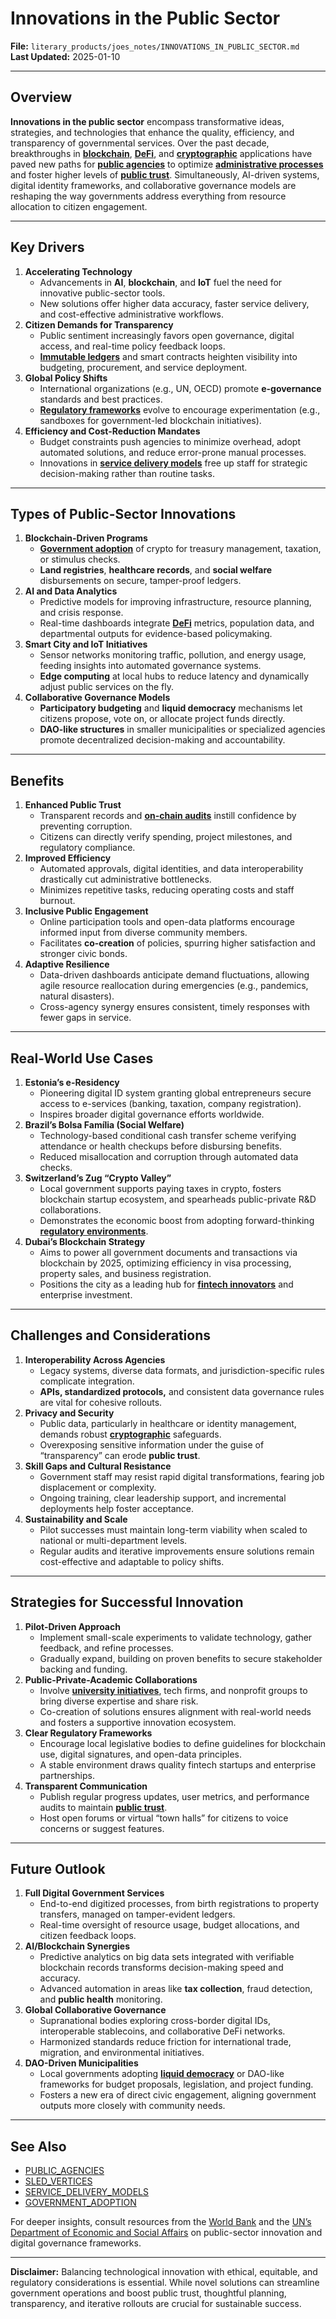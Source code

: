 # Innovations in the Public Sector

**File:** `literary_products/joes_notes/INNOVATIONS_IN_PUBLIC_SECTOR.md`\
**Last Updated:** 2025-01-10

***

## Overview

**Innovations in the public sector** encompass transformative ideas, strategies, and technologies that enhance the quality, efficiency, and transparency of governmental services. Over the past decade, breakthroughs in [**blockchain**](../MISC/BITCOIN_BASICS.md), [**DeFi**](../CRYPTO/DEFI_INTRO.md), and [**cryptographic**](../CRYPTO/CRYPTOGRAPHY_BASICS.md) applications have paved new paths for [**public agencies**](../MISC/PUBLIC_AGENCIES.md) to optimize [**administrative processes**](../MISC/ADMINISTRATIVE_PROCESSES.md) and foster higher levels of [**public trust**](../MISC/PUBLIC_TRUST.md). Simultaneously, AI-driven systems, digital identity frameworks, and collaborative governance models are reshaping the way governments address everything from resource allocation to citizen engagement.

***

## Key Drivers

1. **Accelerating Technology**
   * Advancements in **AI**, **blockchain**, and **IoT** fuel the need for innovative public-sector tools.
   * New solutions offer higher data accuracy, faster service delivery, and cost-effective administrative workflows.
2. **Citizen Demands for Transparency**
   * Public sentiment increasingly favors open governance, digital access, and real-time policy feedback loops.
   * [**Immutable ledgers**](../CRYPTO/CRYPTOGRAPHY_BASICS.md) and smart contracts heighten visibility into budgeting, procurement, and service deployment.
3. **Global Policy Shifts**
   * International organizations (e.g., UN, OECD) promote **e-governance** standards and best practices.
   * [**Regulatory frameworks**](../MISC/REGULATORY_FRAMEWORKS.md) evolve to encourage experimentation (e.g., sandboxes for government-led blockchain initiatives).
4. **Efficiency and Cost-Reduction Mandates**
   * Budget constraints push agencies to minimize overhead, adopt automated solutions, and reduce error-prone manual processes.
   * Innovations in [**service delivery models**](../AI/SERVICE_DELIVERY_MODELS.md) free up staff for strategic decision-making rather than routine tasks.

***

## Types of Public-Sector Innovations

1. **Blockchain-Driven Programs**
   * [**Government adoption**](../MISC/GOVERNMENT_ADOPTION.md) of crypto for treasury management, taxation, or stimulus checks.
   * **Land registries**, **healthcare records**, and **social welfare** disbursements on secure, tamper-proof ledgers.
2. **AI and Data Analytics**
   * Predictive models for improving infrastructure, resource planning, and crisis response.
   * Real-time dashboards integrate [**DeFi**](../CRYPTO/DEFI_INTRO.md) metrics, population data, and departmental outputs for evidence-based policymaking.
3. **Smart City and IoT Initiatives**
   * Sensor networks monitoring traffic, pollution, and energy usage, feeding insights into automated governance systems.
   * **Edge computing** at local hubs to reduce latency and dynamically adjust public services on the fly.
4. **Collaborative Governance Models**
   * **Participatory budgeting** and **liquid democracy** mechanisms let citizens propose, vote on, or allocate project funds directly.
   * **DAO-like structures** in smaller municipalities or specialized agencies promote decentralized decision-making and accountability.

***

## Benefits

1. **Enhanced Public Trust**
   * Transparent records and [**on-chain audits**](../../joes_notes/BLOCKCHAIN_TRANSPARENCY.md) instill confidence by preventing corruption.
   * Citizens can directly verify spending, project milestones, and regulatory compliance.
2. **Improved Efficiency**
   * Automated approvals, digital identities, and data interoperability drastically cut administrative bottlenecks.
   * Minimizes repetitive tasks, reducing operating costs and staff burnout.
3. **Inclusive Public Engagement**
   * Online participation tools and open-data platforms encourage informed input from diverse community members.
   * Facilitates **co-creation** of policies, spurring higher satisfaction and stronger civic bonds.
4. **Adaptive Resilience**
   * Data-driven dashboards anticipate demand fluctuations, allowing agile resource reallocation during emergencies (e.g., pandemics, natural disasters).
   * Cross-agency synergy ensures consistent, timely responses with fewer gaps in service.

***

## Real-World Use Cases

1. **Estonia’s e-Residency**
   * Pioneering digital ID system granting global entrepreneurs secure access to e-services (banking, taxation, company registration).
   * Inspires broader digital governance efforts worldwide.
2. **Brazil’s Bolsa Família (Social Welfare)**
   * Technology-based conditional cash transfer scheme verifying attendance or health checkups before disbursing benefits.
   * Reduced misallocation and corruption through automated data checks.
3. **Switzerland’s Zug “Crypto Valley”**
   * Local government supports paying taxes in crypto, fosters blockchain startup ecosystem, and spearheads public-private R\&D collaborations.
   * Demonstrates the economic boost from adopting forward-thinking [**regulatory environments**](../MISC/REGULATORY_ENVIRONMENTS.md).
4. **Dubai’s Blockchain Strategy**
   * Aims to power all government documents and transactions via blockchain by 2025, optimizing efficiency in visa processing, property sales, and business registration.
   * Positions the city as a leading hub for [**fintech innovators**](../../joes_notes/FINTECH_INNOVATORS.md) and enterprise investment.

***

## Challenges and Considerations

1. **Interoperability Across Agencies**
   * Legacy systems, diverse data formats, and jurisdiction-specific rules complicate integration.
   * **APIs, standardized protocols,** and consistent data governance rules are vital for cohesive rollouts.
2. **Privacy and Security**
   * Public data, particularly in healthcare or identity management, demands robust [**cryptographic**](../CRYPTO/CRYPTOGRAPHY_BASICS.md) safeguards.
   * Overexposing sensitive information under the guise of “transparency” can erode **public trust**.
3. **Skill Gaps and Cultural Resistance**
   * Government staff may resist rapid digital transformations, fearing job displacement or complexity.
   * Ongoing training, clear leadership support, and incremental deployments help foster acceptance.
4. **Sustainability and Scale**
   * Pilot successes must maintain long-term viability when scaled to national or multi-department levels.
   * Regular audits and iterative improvements ensure solutions remain cost-effective and adaptable to policy shifts.

***

## Strategies for Successful Innovation

1. **Pilot-Driven Approach**
   * Implement small-scale experiments to validate technology, gather feedback, and refine processes.
   * Gradually expand, building on proven benefits to secure stakeholder backing and funding.
2. **Public-Private-Academic Collaborations**
   * Involve [**university initiatives**](../MISC/UNIVERSITY_INITIATIVES.md), tech firms, and nonprofit groups to bring diverse expertise and share risk.
   * Co-creation of solutions ensures alignment with real-world needs and fosters a supportive innovation ecosystem.
3. **Clear Regulatory Frameworks**
   * Encourage local legislative bodies to define guidelines for blockchain use, digital signatures, and open-data principles.
   * A stable environment draws quality fintech startups and enterprise partnerships.
4. **Transparent Communication**
   * Publish regular progress updates, user metrics, and performance audits to maintain [**public trust**](../MISC/PUBLIC_TRUST.md).
   * Host open forums or virtual “town halls” for citizens to voice concerns or suggest features.

***

## Future Outlook

1. **Full Digital Government Services**
   * End-to-end digitized processes, from birth registrations to property transfers, managed on tamper-evident ledgers.
   * Real-time oversight of resource usage, budget allocations, and citizen feedback loops.
2. **AI/Blockchain Synergies**
   * Predictive analytics on big data sets integrated with verifiable blockchain records transforms decision-making speed and accuracy.
   * Advanced automation in areas like **tax collection**, fraud detection, and **public health** monitoring.
3. **Global Collaborative Governance**
   * Supranational bodies exploring cross-border digital IDs, interoperable stablecoins, and collaborative DeFi networks.
   * Harmonized standards reduce friction for international trade, migration, and environmental initiatives.
4. **DAO-Driven Municipalities**
   * Local governments adopting [**liquid democracy**](../AI/GOVERNANCE_MODELS.md#liquid-democracy) or DAO-like frameworks for budget proposals, legislation, and project funding.
   * Fosters a new era of direct civic engagement, aligning government outputs more closely with community needs.

***

## See Also

* [PUBLIC\_AGENCIES](../MISC/PUBLIC_AGENCIES.md)
* [SLED\_VERTICES](../MISC/SLED_VERTICES.md)
* [SERVICE\_DELIVERY\_MODELS](../AI/SERVICE_DELIVERY_MODELS.md)
* [GOVERNMENT\_ADOPTION](../MISC/GOVERNMENT_ADOPTION.md)

For deeper insights, consult resources from the [World Bank](https://www.worldbank.org/) and the [UN’s Department of Economic and Social Affairs](https://www.un.org/development/desa/) on public-sector innovation and digital governance frameworks.

***

**Disclaimer:** Balancing technological innovation with ethical, equitable, and regulatory considerations is essential. While novel solutions can streamline government operations and boost public trust, thoughtful planning, transparency, and iterative rollouts are crucial for sustainable success.
